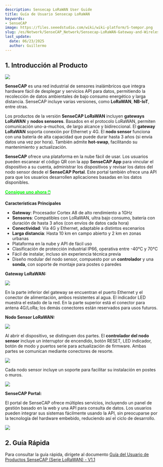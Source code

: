 ```yaml
---
description: Sensecap LoRaWAN User Guide
title: Guía de Usuario Sensecap LoRaWAN
keywords:
- SenseCAP
image: https://files.seeedstudio.com/wiki/wiki-platform/S-tempor.png
slug: /es/Network/SenseCAP_Network/Sensecap-LoRaWAN-Gateway-and-Wireless-Sensor-User-Guide
last_update:
  date: 06/23/2025
  author: Guillermo
---
```



## 1. Introducción al Producto

![](https://files.seeedstudio.com/wiki/Sensecap-LoRaWAN-Gateway-and-Wireless-Sensor-User-Guide/img/1-1.jpg)

**SenseCAP** es una red industrial de sensores inalámbricos que integra hardware fácil de desplegar y servicios API para datos, permitiendo la recolección de datos ambientales de bajo consumo energético y larga distancia. SenseCAP incluye varias versiones, como **LoRaWAN**, **NB-IoT**, entre otras.

Los productos de la versión **SenseCAP LoRaWAN** incluyen **gateways LoRaWAN** y **nodos sensores**. Basados en el protocolo LoRaWAN, permiten comunicación uno-a-muchos, de largo alcance y bidireccional. El **gateway LoRaWAN** soporta conexión por Ethernet y 4G. El **nodo sensor** funciona con una batería de alta capacidad que puede durar hasta 3 años (si envía datos una vez por hora). También admite **hot-swap**, facilitando su mantenimiento y actualización.

**SenseCAP** ofrece una plataforma en la nube fácil de usar. Los usuarios pueden escanear el código QR con la app **SenseCAP App** para vincular el dispositivo a su cuenta, administrar los dispositivos y revisar los datos del nodo sensor desde el **SenseCAP Portal**. Este portal también ofrece una API para que los usuarios desarrollen aplicaciones basadas en los datos disponibles.

<div class="get_one_now_container" style={{textAlign: 'center'}}>
    <a class="get_one_now_item" href="https://www.seeedstudio.com/SenseCAP-c-1339.html" target="_blank" rel="noopener noreferrer">
            <strong><span><font color={'FFFFFF'} size={"4"}> Consigue uno ahora 🖱️</font></span></strong>
    </a>
</div>

**Características Principales**

- **Gateway**: Procesador Cortex A8 de alto rendimiento a 1GHz
- **Sensores**: Compatibles con LoRaWAN, ultra bajo consumo, batería con duración de hasta 3 años (con envíos de datos cada hora)
- **Conectividad**: Vía 4G y Ethernet, adaptable a distintos escenarios
- **Larga distancia**: Hasta 10 km en campo abierto y 2 km en zonas urbanas
- Plataforma en la nube y API de fácil uso
- Clasificación de protección industrial IP66, operativa entre -40℃ y 70℃
- Fácil de instalar, incluso sin experiencia técnica previa
- Diseño modular del nodo sensor, compuesto por un **controlador** y una **sonda**, con soporte de montaje para postes o paredes

**Gateway LoRaWAN:**

![](https://files.seeedstudio.com/wiki/Sensecap-LoRaWAN-Gateway-and-Wireless-Sensor-User-Guide/img/1-2.png)

En la parte inferior del gateway se encuentran el puerto Ethernet y el conector de alimentación, ambos resistentes al agua. El indicador LED muestra el estado de la red. En la parte superior está el conector para antena 4G/LoRa; los demás conectores están reservados para usos futuros.

**Nodo Sensor LoRaWAN:**

![](https://files.seeedstudio.com/wiki/Sensecap-LoRaWAN-Gateway-and-Wireless-Sensor-User-Guide/img/1-3.png)

Al abrir el dispositivo, se distinguen dos partes. El **controlador del nodo sensor** incluye un interruptor de encendido, botón RESET, LED indicador, botón de modo y puertos serie para actualización de firmware. Ambas partes se comunican mediante conectores de resorte.

![](https://files.seeedstudio.com/wiki/Sensecap-LoRaWAN-Gateway-and-Wireless-Sensor-User-Guide/img/1-4.png)

Cada nodo sensor incluye un soporte para facilitar su instalación en postes o muros.

![](https://files.seeedstudio.com/wiki/Sensecap-LoRaWAN-Gateway-and-Wireless-Sensor-User-Guide/img/1-11.jpg)

**SenseCAP Portal:**

El portal de SenseCAP ofrece múltiples servicios, incluyendo un panel de gestión basado en la web y una API para consulta de datos. Los usuarios pueden integrar sus sistemas fácilmente usando la API, sin preocuparse por la tecnología del hardware embebido, reduciendo así el ciclo de desarrollo.

![](https://files.seeedstudio.com/wiki/Sensecap-LoRaWAN-Gateway-and-Wireless-Sensor-User-Guide/img/1-7.png)

## 2. Guía Rápida

Para consultar la guía rápida, dirígete al documento [Guía del Usuario de Productos SenseCAP (Serie LoRaWAN) - V1.1](https://files.seeedstudio.com/wiki/Sensecap-LoRaWAN-Gateway-and-Wireless-Sensor-User-Guide/res/SenseCAP%20Product%20User%20Guide(LoRaWAN%20Series)-V1.1.docx)
